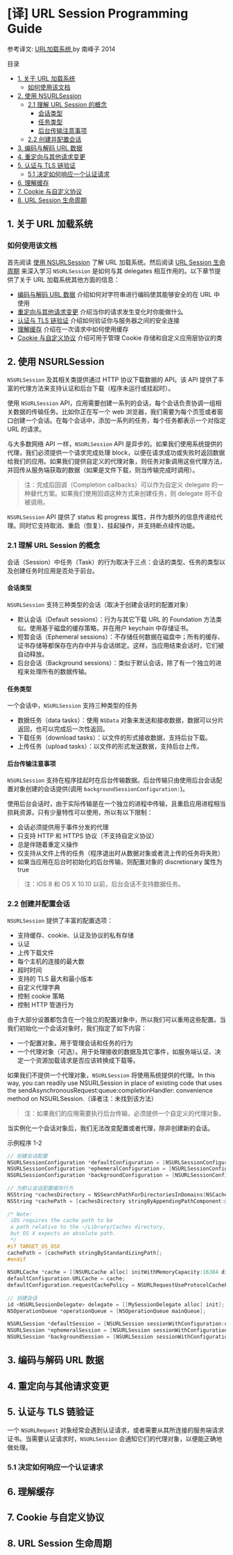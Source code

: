 # [译] URL Session Programming Guide

参考译文: [URL加载系统 ](http://southpeak.github.io/2014/07/11/url-load-system-1/) by 南峰子 2014

目录
<!-- TOC -->

- [1. 关于 URL 加载系统](#1-关于-url-加载系统)
    - [如何使用该文档](#如何使用该文档)
- [2. 使用 NSURLSession](#2-使用-nsurlsession)
    - [2.1 理解 URL Session 的概念](#21-理解-url-session-的概念)
        - [会话类型](#会话类型)
        - [任务类型](#任务类型)
        - [后台传输注意事项](#后台传输注意事项)
    - [2.2 创建并配置会话](#22-创建并配置会话)
- [3. 编码与解码 URL 数据](#3-编码与解码-url-数据)
- [4. 重定向与其他请求变更](#4-重定向与其他请求变更)
- [5. 认证与 TLS 链验证](#5-认证与-tls-链验证)
    - [5.1 决定如何响应一个认证请求](#51-决定如何响应一个认证请求)
- [6. 理解缓存](#6-理解缓存)
- [7. Cookie 与自定义协议](#7-cookie-与自定义协议)
- [8. URL Session 生命周期](#8-url-session-生命周期)

<!-- /TOC -->

## 1. 关于 URL 加载系统

### 如何使用该文档
首先阅读 [使用 NSURLSession](#2-使用-nsurlsession) 了解 URL 加载系统。然后阅读 [URL Session 生命周期](#8-url-session-生命周期) 来深入学习 `NSURLSession` 是如何与其 delegates 相互作用的。以下章节提供了关于 URL 加载系统其他方面的信息：
- [编码与解码 URL 数据](#3-编码与解码-url-数据) 介绍如何对字符串进行编码使其能够安全的在 URL 中使用
- [重定向与其他请求变更]() 介绍当你的请求发生变化时你能做什么
- [认证与 TLS 链验证]() 介绍如何验证你与服务器之间的安全连接
- [理解缓存]() 介绍在一次请求中如何使用缓存
- [Cookie 与自定义协议]() 介绍可用于管理 Cookie 存储和自定义应用层协议的类

## 2. 使用 NSURLSession
`NSURLSession` 及其相关类提供通过 HTTP 协议下载数据的 API。该 API 提供了丰富的代理方法来支持认证和后台下载（程序未运行或挂起时）。

使用 `NSURLSession` API，应用需要创建一系列的会话，每个会话负责协调一组相关数据的传输任务。比如你正在写一个 web 浏览器，我们需要为每个页签或者窗口创建一个会话。在每个会话中，添加一系列的任务，每个任务都表示一个对指定 URL 的请求。

与大多数网络 API 一样，`NSURLSession` API 是异步的。如果我们使用系统提供的代理，我们必须提供一个请求完成处理 block，以便在请求成功或失败时返回数据给我们的应用。如果我们提供自定义的代理对象，则任务对象调用这些代理方法，并回传从服务端获取的数据（如果是文件下载，则当传输完成时调用）。

> 注：完成后回调（Completion callbacks）可以作为自定义 delegate 的一种替代方案。如果我们使用回调这种方式来创建任务，则 delegate 将不会被调用。

`NSURLSession` API 提供了 status 和 progress 属性，并作为额外的信息传递给代理。同时它支持取消、重启（恢复）、挂起操作，并支持断点续传功能。

### 2.1 理解 URL Session 的概念
会话（Session）中任务（Task）的行为取决于三点：会话的类型、任务的类型以及创建任务时应用是否处于前台。

#### 会话类型
`NSURLSession` 支持三种类型的会话（取决于创建会话时的配置对象）
- 默认会话（Default sessions）：行为与其它下载 URL 的 Foundation 方法类似。使用基于磁盘的缓存策略，并在用户 keychain 中存储证书。
- 短暂会话（Ephemeral sessions）：不存储任何数据在磁盘中；所有的缓存、证书存储等都保存在内存中并与会话绑定。这样，当应用结束会话时，它们被自动释放。
- 后台会话（Background sessions）：类似于默认会话，除了有一个独立的进程来处理所有的数据传输。

#### 任务类型
一个会话中，`NSURLSession` 支持三种类型的任务
- 数据任务（data tasks）：使用 `NSData` 对象来发送和接收数据，数据可以分片返回，也可以完成后一次性返回。
- 下载任务（download tasks）：以文件的形式接收数据，支持后台下载。
- 上传任务（upload tasks）：以文件的形式发送数据，支持后台上传。

#### 后台传输注意事项
`NSURLSession` 支持在程序挂起时在后台传输数据。后台传输只由使用后台会话配置对象创建的会话提供(调用 `backgroundSessionConfiguration:`)。

使用后台会话时，由于实际传输是在一个独立的进程中传输，且重启应用进程相当损耗资源，只有少量特性可以使用，所以有以下限制：
- 会话必须提供用于事件分发的代理
- 只支持 HTTP 和 HTTPS 协议（不支持自定义协议）
- 总是伴随着重定义操作
- 仅支持从文件上传的任务（程序退出时从数据对象或者流上传的任务将失败）
- 如果当应用在后台时初始化的后台传输，则配置对象的 discretionary 属性为 true

> 注：iOS 8 和 OS X 10.10 以前，后台会话不支持数据任务。

### 2.2 创建并配置会话
`NSURLSession` 提供了丰富的配置选项：
- 支持缓存、cookie、认证及协议的私有存储
- 认证
- 上传下载文件
- 每个主机的连接的最大数
- 超时时间
- 支持的 TLS 最大和最小版本
- 自定义代理字典
- 控制 cookie 策略
- 控制 HTTP 管道行为

由于大部分设置都包含在一个独立的配置对象中，所以我们可以重用这些配置。当我们初始化一个会话对象时，我们指定了如下内容：
- 一个配置对象。用于管理会话和任务的行为
- 一个代理对象（可选）。用于处理接收的数据及其它事件，如服务端认证、决定一个资源加载请求是否应该转换成下载等。

如果我们不提供一个代理对象，`NSURLSession` 将使用系统提供的代理。In this way, you can readily use NSURLSession in place of existing code that uses the sendAsynchronousRequest:queue:completionHandler: convenience method on NSURLSession.（译者注：未找到该方法）

> 注：如果我们的应用需要执行后台传输，必须提供一个自定义的代理对象。

当实例化一个会话对象后，我们无法改变配置或者代理，除非创建新的会话。

示例程序 1-2 
``` Objective-C
// 创建会话配置
NSURLSessionConfiguration *defaultConfiguration = [NSURLSessionConfiguration defaultSessionConfiguration];
NSURLSessionConfiguration *ephemeralConfiguration = [NSURLSessionConfiguration ephemeralSessionConfiguration];
NSURLSessionConfiguration *backgroundConfiguration = [NSURLSessionConfiguration backgroundSessionConfigurationWithIdentifier: @"com.myapp.networking.background"];
 
// 为默认会话配置缓存行为
NSString *cachesDirectory = NSSearchPathForDirectoriesInDomains(NSCachesDirectory, NSUserDomainMask, YES).firstObject;
NSString *cachePath = [cachesDirectory stringByAppendingPathComponent:@"MyCache"];
 
/* Note:
 iOS requires the cache path to be
 a path relative to the ~/Library/Caches directory,
 but OS X expects an absolute path.
 */
#if TARGET_OS_OSX
cachePath = [cachePath stringByStandardizingPath];
#endif
 
NSURLCache *cache = [[NSURLCache alloc] initWithMemoryCapacity:16384 diskCapacity:268435456 diskPath:cachePath];
defaultConfiguration.URLCache = cache;
defaultConfiguration.requestCachePolicy = NSURLRequestUseProtocolCachePolicy;
 
// 创建会话
id <NSURLSessionDelegate> delegate = [[MySessionDelegate alloc] init];
NSOperationQueue *operationQueue = [NSOperationQueue mainQueue];
 
NSURLSession *defaultSession = [NSURLSession sessionWithConfiguration:defaultConfiguration delegate:delegate operationQueue:operationQueue];
NSURLSession *ephemeralSession = [NSURLSession sessionWithConfiguration:ephemeralConfiguration delegate:delegate delegateQueue:operationQueue];
NSURLSession *backgroundSession = [NSURLSession sessionWithConfiguration:backgroundConfiguration delegate:delegate delegateQueue:operationQueue];
```

## 3. 编码与解码 URL 数据

## 4. 重定向与其他请求变更

## 5. 认证与 TLS 链验证
一个 `NSURLRequest` 对象经常会遇到认证请求，或者需要从其所连接的服务端请求证书。当需要认证请求时，`NSURLSession` 会通知它们的代理对象，以便能正确地做处理。

### 5.1 决定如何响应一个认证请求

## 6. 理解缓存

## 7. Cookie 与自定义协议

## 8. URL Session 生命周期